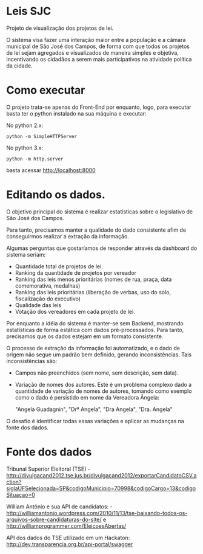# Leis SJC

Projeto de visualização dos projetos de lei.

O sistema visa fazer uma interação maior entre a população e a câmara municipal de São José dos Campos, de forma com que todos os projetos de lei sejam agregados e visualizados de maneira simples e objetiva, incentivando os cidadãos a serem mais participativos na atividade política da cidade.

# Como executar

O projeto trata-se apenas do Front-End por enquanto, logo, para executar basta ter o python instalado na sua máquina e executar:

No python 2.x:

	python -m SimpleHTTPServer

No python 3.x:
	
	python -m http.server

basta acessar [http://localhost:8000](http://localhost:8000)

# Editando os dados.

O objetivo principal do sistema é realizar estatísticas sobre o legislativo de São José dos Campos.

Para tanto, precisamos manter a qualidade do dado consistente afim de conseguirmos realizar a extração da informação.

Algumas perguntas que gostaríamos de responder através da dashboard do sistema seriam:

- Quantidade total de projetos de lei.
- Ranking da quantidade de projetos por vereador
- Ranking das leis menos prioritárias (nomes de rua, praça, data comemorativa, medalhas)
- Ranking das leis prioritárias (liberação de verbas, uso do solo, fiscalização do executivo)
- Qualidade das leis
- Votação dos vereadores em cada projeto de lei.

Por enquanto a idéia do sistema é manter-se sem Backend, mostrando estatísticas de forma estática com dados pré-processados. Para tanto, precisamos que os dados estejam em um formato consistente.

O processo de extração da informação foi automatizado, e o dado de origem não segue um padrão bem definido, gerando inconsistências. Tais inconsistências são:

- Campos não preenchidos (sem nome, sem descrição, sem data).
- Variação de nomes dos autores. Este é um problema complexo dado a quantidade de variação de nomes de autores, tomando como exemplo como o dado é persistido em nome da Vereadora Ângela:

	"Angela Guadagnin",
	"Drª Angela",
	"Dra Angela",
	"Dra. Angela"
	
O desafio é identificar todas essas variações e aplicar as mudanças na fonte dos dados.


# Fonte dos dados

Tribunal Superior Eleitoral (TSE) - http://divulgacand2012.tse.jus.br/divulgacand2012/exportarCandidatoCSV.action?siglaUFSelecionada=SP&codigoMunicipio=70998&codigoCargo=13&codigoSituacao=0

William Antônio e sua API de candidatos: - http://williamantonio.wordpress.com/2010/11/13/tse-baixando-todos-os-arquivos-sobre-candidaturas-do-site/ e http://williamprogrammer.com/EleicoesAbertas/

API dos dados do TSE utilizado em um Hackaton: http://dev.transparencia.org.br/api-portal/swagger